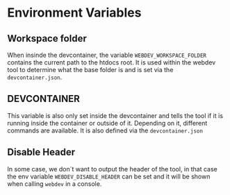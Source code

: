 # Environment Variables

## Workspace folder

When insinde the devcontainer, the variable `WEBDEV_WORKSPACE_FOLDER` contains the current path to the htdocs root. It is used within the webdev tool to determine what the base folder is and is set via the `devcontainer.json`.

## DEVCONTAINER

This variable is also only set inside the devcontainer and tells the tool if it is running inside the container or outside of it. Depending on it, different commands are available. It is also defined via the `devcontainer.json`

## Disable Header

In some case, we don´t want to output the header of the tool, in that case the env variable `WEBDEV_DISABLE_HEADER` can be set and it will be shown when calling `webdev` in a console.